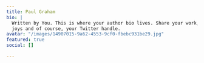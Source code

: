 ```yaml
---
title: Paul Graham
bio: |
  Written by You. This is where your author bio lives. Share your work, your
  joys and of course, your Twitter handle.
avatar: "/images/14907015-9a62-4553-9cf0-fbebc931be29.jpg"
featured: true
social: []

---
```

